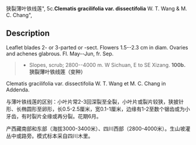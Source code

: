 狭裂薄叶铁线莲",
5c.**Clematis gracilifolia var. dissectifolia** W. T. Wang & M. C. Chang",

## Description
Leaflet blades 2- or 3-parted or -sect. Flowers 1.5--2.3 cm in diam. Ovaries and achenes glabrous. Fl. May--Jun, fr. Sep.

> * Slopes, scrub; 2800--4000 m. W Sichuan, E to SE Xizang.
**100b.狭裂薄叶铁线莲（变种）**

Clematis gracilifolia var. dissectifolia W. T. Wang et M. C. Chang in Addenda.

与薄叶铁线莲的区别：小叶片常2-3回深裂至全裂，小叶片或裂片较狭，狭披针形、长椭圆形至卵形，长0.5-2.5厘米，宽0.1-1厘米，边缘有1-2至数个锯齿或为小牙齿，有时裂片全缘或再分裂。花期6月。

产西藏南部和东部（海拔3000-3400米）、四川西部（2800-4000米）。生山坡灌丛中或路旁。模式标本采自四川木里。
